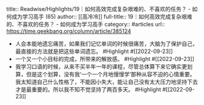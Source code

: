 title:: Readwise/Highlights/19｜如何高效完成复杂艰难的、不喜欢的任务？ - 如何成为学习高手 (65)
author:: [[高冷冷]]
full-title:: 19｜如何高效完成复杂艰难的、不喜欢的任务？ - 如何成为学习高手
category:: #articles
url:: https://time.geekbang.org/column/article/385124

- 人会本能地遗忘痛苦，如果我们记忆单词的时候很痛苦，大脑为了保护自己，最直接的方法就是把这些单词遗忘。 #Highlight #[[2022-09-23]]
- 一个又一个小目标的完成，所带来的解放感。 #Highlight #[[2022-09-23]]
- 我学习口语的时候，从来不买半年一年的课程，尽管总体算下来它确实更划算，但是这个划算，没有我‘一个一个月地慢慢学’那种从容不迫的心情重要。我太知道自己什么性格了，不能因小失大，能让自己没有太大压力地坚持下去才是最重要的。所以我不知不觉坚持了两百多天。 #Highlight #[[2022-09-23]]